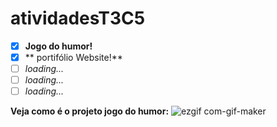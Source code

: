 # atividadesT3C5
- [x] **Jogo do humor!**
- [x] ** portifólio Website!**
- [ ] _loading..._
- [ ] _loading..._
- [ ] _loading..._

**Veja como é o projeto jogo do humor:**
![ezgif com-gif-maker](https://user-images.githubusercontent.com/82914088/126665021-af43c6c0-e264-4408-862f-ae7b313a5629.gif)
